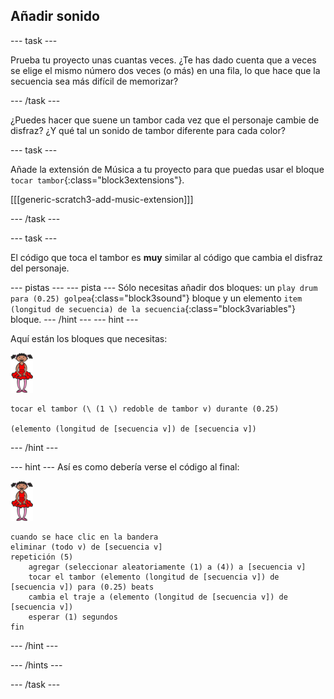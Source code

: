 ## Añadir sonido

\--- task \---

Prueba tu proyecto unas cuantas veces. ¿Te has dado cuenta que a veces se elige el mismo número dos veces (o más) en una fila, lo que hace que la secuencia sea más difícil de memorizar?

\--- /task \---

¿Puedes hacer que suene un tambor cada vez que el personaje cambie de disfraz? ¿Y qué tal un sonido de tambor diferente para cada color?

\--- task \---

Añade la extensión de Música a tu proyecto para que puedas usar el bloque `tocar tambor`{:class="block3extensions"}.

[[[generic-scratch3-add-music-extension]]]

\--- /task \---

\--- task \---

El código que toca el tambor es **muy** similar al código que cambia el disfraz del personaje.

\--- pistas \--- \--- pista \--- Sólo necesitas añadir dos bloques: un `play drum para (0.25) golpea`{:class="block3sound"} bloque y un elemento `item (longitud de secuencia) de la secuencia`{:class="block3variables"} bloque. \--- /hint \--- \--- hint \---

Aquí están los bloques que necesitas:

![bailarina](images/ballerina.png)

```blocks3
tocar el tambor (\ (1 \) redoble de tambor v) durante (0.25) 

(elemento (longitud de [secuencia v]) de [secuencia v])
```

\--- /hint \---

\--- hint \--- Así es como debería verse el código al final:

![bailarina](images/ballerina.png)

```blocks3
cuando se hace clic en la bandera
eliminar (todo v) de [secuencia v]
repetición (5)
    agregar (seleccionar aleatoriamente (1) a (4)) a [secuencia v]
    tocar el tambor (elemento (longitud de [secuencia v]) de [secuencia v]) para (0.25) beats
    cambia el traje a (elemento (longitud de [secuencia v]) de [secuencia v])
    esperar (1) segundos
fin
```

\--- /hint \---

\--- /hints \---

\--- /task \---
